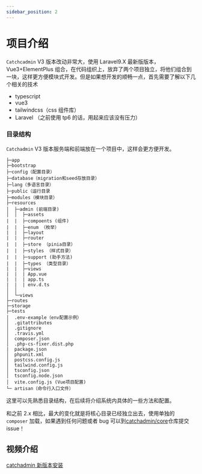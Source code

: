 ```yaml
---
sidebar_position: 2
---
```

# 项目介绍
`Catchcadmin` V3 版本改动非常大，使用 Laravel9.X 最新版版本，Vue3+ElementPlus 组合，在代码组织上，放弃了两个项目独立，将他们组合到一块，这样更方便模块式开发。但是如果想开发的顺畅一点，首先需要了解以下几个相关的技术
- typescript
- vue3
- tailwindcss（css 组件库）
- Laravel （之前使用 tp6 的话，用起来应该没有压力）
### 目录结构
`Catchadmin` V3 版本服务端和前端放在一个项目中，这样会更方便开发。
```
├─app
├─bootstrap
├─config（配置目录）
├─database（migration和seed存放目录）
├─lang（多语言目录）
├─public（运行目录
├─modules（模块目录）
├─resources
│  ├─admin (前端目录)
│  │  ├─assets
|  |  ├─compoents (组件)
|  |  ├─enum （枚举）
|  |  ├─layout 
|  |  ├─router 
|  |  ├─store （pinia目录）
|  |  ├─styles （样式目录）
|  |  ├─support (助手方法)
|  |  ├─types （类型目录）
|  |  ├─views
|  |  | App.vue
|  |  | app.ts
|  |  | env.d.ts
│  │
│  └─views
├─routes
├─storage
├─tests
│  .env-example（env配置示例）
│  .gitattributes
│  .gitignore
│  .travis.yml
│  composer.json
│  .php-cs-fixer.dist.php
|  package.json
│  phpunit.xml
│  postcss.config.js
│  tailwind.config.js
│  tsconfig.json
│  tsconfig.node.json
│  vite.config.js (Vue项目配置)
└─ artisan（命令行入口文件）
```
这里可以先熟悉目录结构，在后续将介绍系统内具体的一些方法和配置。

和之前 2.x 相比，最大的变化就是将核心目录已经独立出去，使用单独的 `composer` 加载，如果遇到任何问题或者 bug 可以到[catchadmin/core](https://github.com/catch-admin/core)仓库提交 issue！

## 视频介绍
[catchadmin 新版本安装](https://www.bilibili.com/video/BV1eY411v71J/)